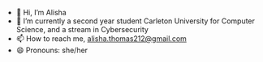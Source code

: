 - 👋 Hi, I’m Alisha
- 🌱 I’m currently a second year student Carleton University for Computer Science, and a stream in Cybersecurity
- 📫 How to reach me, alisha.thomas212@gmail.com
- 😄 Pronouns: she/her
